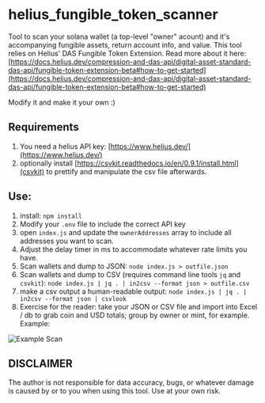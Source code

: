 # helius_fungible_token_scanner
Tool to scan your solana wallet (a top-level "owner" acount) and it's accompanying fungible assets, return account info, and value. This tool relies on Helius' DAS Fungible Token Extension. Read more about it here: [https://docs.helius.dev/compression-and-das-api/digital-asset-standard-das-api/fungible-token-extension-beta#how-to-get-started](https://docs.helius.dev/compression-and-das-api/digital-asset-standard-das-api/fungible-token-extension-beta#how-to-get-started) 

Modify it and make it your own :)

## Requirements
1. You need a helius API key: [https://www.helius.dev/](https://www.helius.dev/)
2. optionally install [https://csvkit.readthedocs.io/en/0.9.1/install.html](csvkit) to prettify and manipulate the csv file afterwards. 

## Use:
1. install: `npm install`
2. Modify your `.env` file to include the correct API key
3. open `index.js` and update the `ownerAddresses` array to include all addresses you want to scan.
4. Adjust the delay timer in ms to accommodate whatever rate limits you have.
5. Scan wallets and dump to JSON: `node index.js > outfile.json`
6. Scan wallets and dump to CSV (requires command line tools `jq` and `csvkit`): `node index.js | jq . | in2csv --format json > outfile.csv`
7. make a csv output a human-readable output: `node index.js | jq . | in2csv --format json | csvlook`  
8. Exercise for the reader: take your JSON or CSV file and import into Excel / db to grab coin and USD totals; group by owner or mint, for example.
Example:

![Example Scan](images/example_scan.jpg)

## DISCLAIMER
The author is not responsible for data accuracy, bugs, or whatever damage is caused by or to you when using this tool. Use at your own risk. 